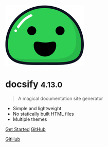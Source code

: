<!-- markdownlint-disable first-line-h1 -->

![logo](_media/icon.svg)

# docsify <small>4.13.0</small>

> A magical documentation site generator

- Simple and lightweight
- No statically built HTML files
- Multiple themes

[Get Started](#docsify)
[GitHub](https://github.com/docsifyjs/docsify/)

[GitHub](https://github.com/docsifyjs/docsify/)

<!-- ![color](#f0f0f0) -->
<!-- ![](/_media/icon.svg) -->
